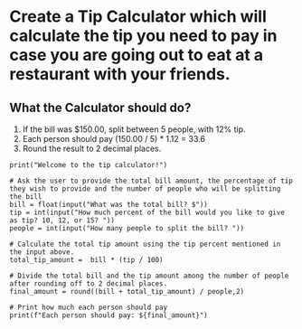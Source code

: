 # Create a Tip Calculator which will calculate the tip you need to pay in case you are going out to eat at a restaurant with your friends.
## What the Calculator should do?
1. If the bill was $150.00, split between 5 people, with 12% tip. 
2. Each person should pay (150.00 / 5) * 1.12 = 33.6
3. Round the result to 2 decimal places.

```
print("Welcome to the tip calculator!")

# Ask the user to provide the total bill amount, the percentage of tip they wish to provide and the number of people who will be splitting the bill
bill = float(input("What was the total bill? $"))
tip = int(input("How much percent of the bill would you like to give as tip? 10, 12, or 15? "))
people = int(input("How many people to split the bill? "))

# Calculate the total tip amount using the tip percent mentioned in the input above. 
total_tip_amount =  bill * (tip / 100)

# Divide the total bill and the tip amount among the number of people after rounding off to 2 decimal places.
final_amount = round((bill + total_tip_amount) / people,2)

# Print how much each person should pay 
print(f"Each person should pay: ${final_amount}")
```
